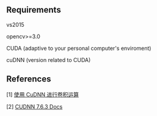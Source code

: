 ## Requirements 

vs2015 

opencv>=3.0 

CUDA (adaptive to your personal computer's enviroment) 

cuDNN (version related to CUDA) 


## References

[1] [使用 CuDNN 进行卷积运算](https://blog.csdn.net/panda1234lee/article/details/83154504?tdsourcetag=s_pctim_aiomsg) 

[2] [CUDNN 7.6.3 Docs](https://docs.nvidia.com/deeplearning/sdk/pdf/cuDNN-Developer-Guide.pdf) 